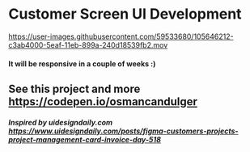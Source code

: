 
# Customer Screen UI Development

https://user-images.githubusercontent.com/59533680/105646212-c3ab4000-5eaf-11eb-899a-240d18539fb2.mov

#### It will be responsive in a couple of weeks :)
## See this project and more https://codepen.io/osmancandulger
##### Inspired by uidesigndaily.com https://www.uidesigndaily.com/posts/figma-customers-projects-project-management-card-invoice-day-518

